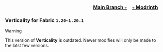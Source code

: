 ### <p align=right>[Main Branch `←`](https://github.com/KrLite/Verticality)&emsp;[`→` Modrinth](https://modrinth.com/mod/verticality)</p>

### Verticality for Fabric `1.20~1.20.1`

> [!WARNING]
> This version of **Verticality** is outdated. Newer modifies will only be made to the latst few versions.
